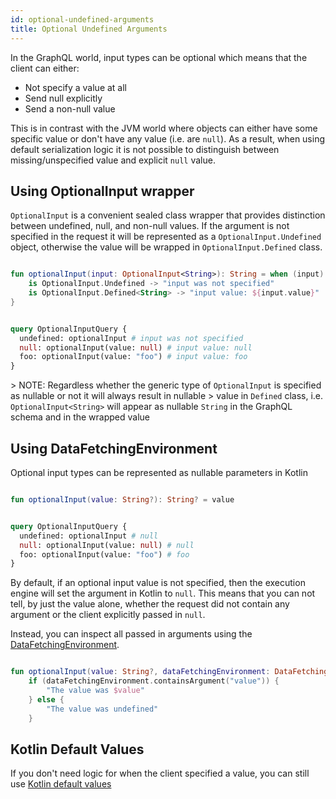 ```yaml
---
id: optional-undefined-arguments
title: Optional Undefined Arguments
---
```

In the GraphQL world, input types can be optional which means that the client can either:

-   Not specify a value at all
-   Send null explicitly
-   Send a non-null value

This is in contrast with the JVM world where objects can either have some specific value or don't have any value (i.e.
are `null`). As a result, when using default serialization logic it is not possible to distinguish between missing/unspecified
value and explicit `null` value.

## Using OptionalInput wrapper

`OptionalInput` is a convenient sealed class wrapper that provides distinction between undefined, null, and non-null
values. If the argument is not specified in the request it will be represented as a `OptionalInput.Undefined` object, otherwise the
value will be wrapped in `OptionalInput.Defined` class.

```kotlin

fun optionalInput(input: OptionalInput<String>): String = when (input) {
    is OptionalInput.Undefined -> "input was not specified"
    is OptionalInput.Defined<String> -> "input value: ${input.value}"
}

```

```graphql

query OptionalInputQuery {
  undefined: optionalInput # input was not specified
  null: optionalInput(value: null) # input value: null
  foo: optionalInput(value: "foo") # input value: foo
}

```

&gt; NOTE: Regardless whether the generic type of `OptionalInput` is specified as nullable or not it will always result in nullable
&gt; value in `Defined` class, i.e. `OptionalInput<String>` will appear as nullable `String` in the GraphQL schema and in the wrapped value

## Using DataFetchingEnvironment

Optional input types can be represented as nullable parameters in Kotlin

```kotlin

fun optionalInput(value: String?): String? = value

```

```graphql

query OptionalInputQuery {
  undefined: optionalInput # null
  null: optionalInput(value: null) # null
  foo: optionalInput(value: "foo") # foo
}

```

By default, if an optional input value is not specified, then the execution engine will set the argument in Kotlin to `null`.
This means that you can not tell, by just the value alone, whether the request did not contain any argument or the client
explicitly passed in `null`.

Instead, you can inspect all passed in arguments using the [DataFetchingEnvironment](./data-fetching-environment.md).

```kotlin

fun optionalInput(value: String?, dataFetchingEnvironment: DataFetchingEnvironment): String =
    if (dataFetchingEnvironment.containsArgument("value")) {
        "The value was $value"
    } else {
        "The value was undefined"
    }

```

## Kotlin Default Values

If you don't need logic for when the client specified a value, you can still use [Kotlin default values](../writing-schemas/arguments.md)

